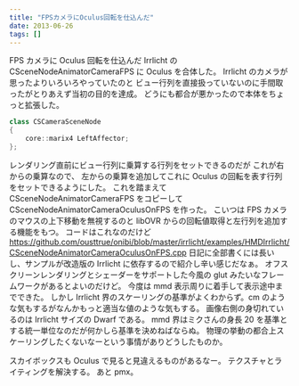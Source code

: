 ```yaml
---
title: "FPSカメラにOculus回転を仕込んだ"
date: 2013-06-26
tags: []
---
```


FPS カメラに Oculus 回転を仕込んだ
Irrlicht の CSceneNodeAnimatorCameraFPS に Oculus を合体した。
Irrlicht のカメラが思ったよりいろいろやっていたのと
ビュー行列を直接扱っていないのに手間取ったがとりあえず当初の目的を達成。
どうにも都合が悪かったので本体をちょっと拡張した。

```cpp
class CSCameraSceneNode
{
    core::marix4 LeftAffector;
};
```

レンダリング直前にビュー行列に乗算する行列をセットできるのだが
これが右からの乗算なので、
左からの乗算を追加してこれに Oculus の回転を表す行列をセットできるようにした。
これを踏まえて CSceneNodeAnimatorCameraFPS をコピーして CSceneNodeAnimatorCameraOculusOnFPS を作った。
こいつは FPS カメラのマウスの上下移動を無視するのと libOVR からの回転値取得と左行列を追加する機能をもつ。
コードはこれなのだけど
https://github.com/ousttrue/onibi/blob/master/irrlicht/examples/HMDIrrlicht/CSceneNodeAnimatorCameraOculusOnFPS.cpp
日記に全部書くには長いし、サンプルが改造版の Irrlicht に依存するので紹介し辛い感じだなぁ。
オフスクリーンレンダリングとシェーダーをサポートした今風の glut みたいなフレームワークがあるとよいのだけど。
今度は mmd 表示周りに着手して表示途中までできた。
しかし Irrlicht 界のスケーリングの基準がよくわからず。cm のような気もするがなんかもっと適当な値のような気もする。
画像右側の身切れているのは Irrlicht サイズの Dwarf である。
mmd 界はミクさんの身長 20 を基準とする統一単位なのだが何かしら基準を決めねばならぬ。
物理の挙動の都合上スケーリングしたくないなーという事情がありどうしたものか。

スカイボックスも Oculus で見ると見違えるものがあるなー。
テクスチャとライティングを解決する。 あと pmx。
